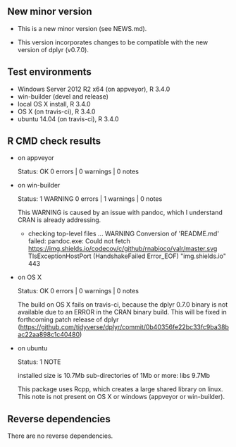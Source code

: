 ## New minor version

* This is a new minor version (see NEWS.md).

* This version incorporates changes to be compatible with the new version of dplyr (v0.7.0).

## Test environments

* Windows Server 2012 R2 x64 (on appveyor), R 3.4.0
* win-builder (devel and release)
* local OS X install, R 3.4.0
* OS X (on travis-ci), R 3.4.0
* ubuntu 14.04 (on travis-ci), R 3.4.0

## R CMD check results

* on appveyor

  Status: OK
  0 errors | 0 warnings | 0 notes
 
* on win-builder

  Status: 1 WARNING
  0 errors | 1 warnings | 0 notes
  
  This WARNING is caused by an issue with pandoc, which I understand CRAN is already addressing.
  
  * checking top-level files ... WARNING
    Conversion of 'README.md' failed:
    pandoc.exe: Could not fetch https://img.shields.io/codecov/c/github/rnabioco/valr/master.svg
    TlsExceptionHostPort (HandshakeFailed Error_EOF) "img.shields.io" 443
  
* on OS X 

  Status: OK
  0 errors | 0 warnings | 0 notes
  
  The build on OS X fails on travis-ci, because the dplyr 0.7.0 binary is not available due to an ERROR in the CRAN binary build. This will be fixed in forthcoming patch release of dplyr (https://github.com/tidyverse/dplyr/commit/0b40356fe22bc33fc9ba38bac22aa898c1c40480)
  
* on ubuntu

  Status: 1 NOTE
  
  installed size is 10.7Mb
  sub-directories of 1Mb or more:
    libs   9.7Mb

  This package uses Rcpp, which creates a large shared library on linux.
  This note is not present on OS X or windows (appveyor or win-builder).
  
## Reverse dependencies

There are no reverse dependencies.
